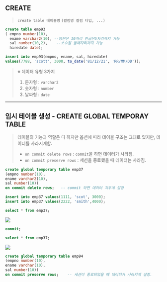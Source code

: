 ## CREATE

>`create table 테이블명`
>`(컬럼명 컬럼 타입, ...)`

```sql
create table emp93
( empno number(10),
  ename varchar2(10), --영문은 10자리 한글은5자리까지 가능 
  sal number(10,2),    --소수점 둘째자리까지 가능
  hiredate date);

insert into emp93(empno, ename, sal, hiredate)
values(7788, 'scott', 3000, to_date('81/12/21', 'RR/MM/DD'));
```

>※ 데이터 유형 3가지
>1. 문자형 : `varchar2`
>2. 숫자형 : `number`
>3. 날짜형 :  `date`


---
## 임시 테이블 생성 - CREATE GLOBAL TEMPORAY TABLE

> 테이블의 기능과 역할은 다 하지만 옵션에 따라 테이블 구조는 그대로 있지만, 데이터를 사라지게함.
> - `on commit delete rows` : `commit`을 하면 데이터가 사라짐. 
> - `on commit preserve rows` : 세션을 종료했을 때 데이터는 사라짐.

```sql
create global temporary table emp37
(empno number(10),
ename varchar2(10),
sal number(10))
on commit delete rows;   -- commit 하면 데이터 지우게 설정

insert into emp37 values(1111, 'scot', 3000);
insert into emp37 values(2222, 'smith',4000);

select * from emp37;
```
![](9-1.png)

```sql
commit;

select * from emp37;
```
![](9-2.png)

```sql
create global temporary table emp94
(empno number(10),
ename varchar(10),
sal number(10)) 
on commit preserve rows;    -- 세션이 종료되었을 때 데이터가 사라지게 설정.
```

